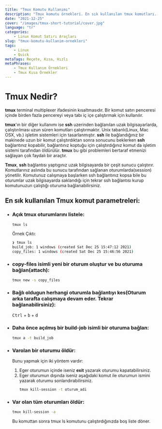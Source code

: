 ```yaml
---
title: "Tmux Komutu Kullanımı"
description: "Tmux komutu örnekleri. En sık kullanılan tmux komutları. Tmux kısa referans sayfası"
date: "2021-12-25"
cover: "/images/tmux-short-tutorial/cover.jpg"
language: "tr"
categories: 
    - Linux Komut Satırı Araçları
slug: "tmux-komutu-kullanim-ornekleri"
tags:
    - Linux
    - Quick
metaTags: Reçete, Kısa, Hızlı    
metaPhrases:
    - Tmux Kullanım Örnekleri
    - Tmux Kısa Örnekler
---
```


# Tmux Nedir?
**tmux** terminal multiplexer ifadesinin kısaltmasıdır. Bir komut satırı penceresi içinde birden fazla pencereyi veya tabı iç içe çalıştırmak için kullanılır.  

**tmux**'ın bir diğer kullanımı ise **ssh** uzerinden bağlanılan uzak bilgisayarlarda, çalıştırılması uzun süren komutları çalıştırmaktır. Unix tabanlı(Linux, Mac OSX, vb.) işletim sistemleri için tasarlanmıştır. **ssh** ile bağlandığınız bir makinede uzun bir komut çalıştırdıktan sonra sonucunu beklerken **ssh** bağlantınız kopabilir, bağlantınız koptuğu için çalıştırdığınız komut da işletim sistemi tarafından öldürülür. **tmux** bu gibi problemleri bertaraf etmenizi sağlayan çok faydalı bir araçtır.

**Tmux**, **ssh** bağlantısı yaptıgınız uzak bilgisayarda bir çeşit sunucu çalıştırır. Komutlarınız aslında bu sunucu tarafından sağlanan oturumlarda(session) yönetilir. Komutunuz calışmaya başlarken ssh bağlantınız kopsa bile bu oturumlar uzak bilgisayarda saklandığı için tekrar ssh bağlantısı kurup komutunuzun çalıştığı oturuma bağlanabilirsiniz.

## En sık kullanılan Tmux komut parametreleri:

- ### Açık tmux oturumlarını listele:
    ``` bash
    tmux ls
    ```

    Örnek Çıktı: 
    ``` bash
    ❯ tmux ls
    build_job: 1 windows (created Sat Dec 25 15:47:12 2021)
    copy_files: 1 windows (created Sat Dec 25 15:46:56 2021)
    ```


- ### **copy-files** isimli yeni bir oturum oluştur ve bu oturuma bağlan(attach):
    ``` bash
    tmux new -s copy_files
    ```

- ### Bağlı oldugun herhangi oturumla bağlantıyı kes(Oturum arka tarafta calışmaya devam eder. Tekrar bağlanabilirsiniz): 
    <kbd>Ctrl</kbd> + <kbd>b</kbd> + <kbd>d</kbd>

- ### Daha önce açılmış bir **build-job** isimli bir oturuma bağlan:
    ``` bash
    tmux a -t build_job
    ```

- ### Varolan bir oturumu öldür:
    Bunu yapmak için iki yöntem vardır:
    1) Eger oturumun içinde iseniz **exit** yazarak oturumu kapatabilirsiniz. 
    2) Eger oturumun dışında iseniz aşağıdaki komut ile oturumun ismini yazarak oturumu sonlandırabilirsiniz.
        ``` bash
        tmux kill-session -t oturum_adi        
        ```
 
 - ### Var olan tüm oturumları öldür:
    ``` bash
    tmux kill-session -a
    ```
    Bu komuttan sonra tmux ls komutunu çalıştırdığınızda boş liste döner.
    
